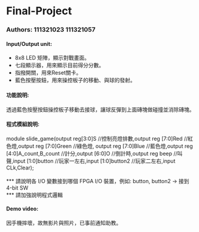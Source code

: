 # Final-Project

### Authors: 111321023 111321057

#### Input/Output unit:<br>
* 8x8 LED 矩陣，顯示對戰畫面。<br>
* 七段顯示器，用來顯示目前得分分數。<br>
* 指撥開關，用來Reset關卡。<br>
* 藍色按壓按鈕，用來操控板子的移動、與球的發射。<br>

#### 功能說明:<br>
透過藍色按壓按鈕操控板子移動去接球，讓球反彈到上面磚塊做碰撞並消除磚塊。<br>

#### 程式模組說明:<br>
module slide_game(output reg[3:0]S //控制亮燈排數,output reg [7:0]Red //紅色燈,output reg [7:0]Green //綠色燈,
output reg [7:0]Blue //藍色燈,output reg [4:0]A_count,B_count //計分,output [6:0]O //倒計時,output reg beep //叫聲,input [1:0]button //玩家一左右,input [1:0]button2 //玩家二左右,input CLk,Clear); <br><br>
*** 請說明各 I/O 變數接到哪個 FPGA I/O 裝置，例如: button, button2 -> 接到 4-bit SW <br>
*** 請加強說明程式邏輯 <br>

#### Demo video:<br>
  因手機摔壞，故無影片與照片，已事前通知助教。
